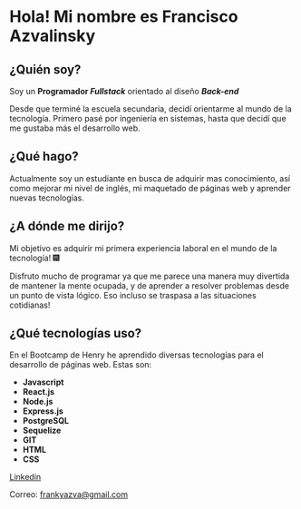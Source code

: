  # Hola! Mi nombre es Francisco Azvalinsky


## ¿Quién soy? 
Soy un **Programador _Fullstack_** orientado al diseño ***Back-end***

Desde que terminé la escuela secundaria, decidí orientarme al mundo de la tecnología.
Primero pasé por ingeniería en sistemas, hasta que decidí que me gustaba más el
desarrollo web.

## ¿Qué hago?
Actualmente soy un estudiante en busca de adquirir mas conocimiento, así como mejorar
mi nivel de inglés, mi maquetado de páginas web y aprender nuevas tecnologías.

## ¿A dónde me dirijo?
Mi objetivo es adquirir mi primera experiencia laboral en el mundo de la tecnología! 🎆

Disfruto mucho de programar ya que me parece una manera muy divertida de mantener
la mente ocupada, y de aprender a resolver problemas desde un punto de vista lógico.
Eso incluso se traspasa a las situaciones cotidianas!

## ¿Qué tecnologías uso?
En el Bootcamp de Henry he aprendido diversas tecnologías para el desarrollo de páginas web.
Estas son:

- **Javascript** 
- **React.js**
- **Node.js**
- **Express.js**
- **PostgreSQL**
- **Sequelize**
- **GIT**
- **HTML**
- **CSS**


[Linkedin](https://www.linkedin.com/in/francisco-azvalinsky-2544b3289/)

Correo: frankyazva@gmail.com
